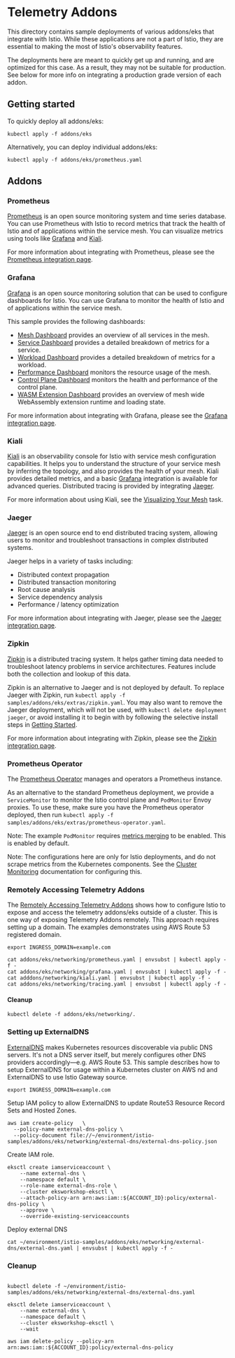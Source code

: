 # Telemetry Addons

This directory contains sample deployments of various addons/eks that integrate with Istio. While these applications
are not a part of Istio, they are essential to making the most of Istio's observability features.

The deployments here are meant to quickly get up and running, and are optimized for this case. As a result,
they may not be suitable for production. See below for more info on integrating a production grade version of each
addon.

## Getting started

To quickly deploy all addons/eks:

```shell script
kubectl apply -f addons/eks
```

Alternatively, you can deploy individual addons/eks:

```shell script
kubectl apply -f addons/eks/prometheus.yaml
```

## Addons

### Prometheus

[Prometheus](https://prometheus.io/) is an open source monitoring system and time series database.
You can use Prometheus with Istio to record metrics that track the health of Istio and of applications within the service mesh.
You can visualize metrics using tools like [Grafana](#grafana) and [Kiali](#kiali).

For more information about integrating with Prometheus, please see the [Prometheus integration page](https://istio.io/docs/ops/integrations/prometheus/).

### Grafana

[Grafana](http://grafana.com/) is an open source monitoring solution that can be used to configure dashboards for Istio.
You can use Grafana to monitor the health of Istio and of applications within the service mesh.

This sample provides the following dashboards:

* [Mesh Dashboard](https://grafana.com/grafana/dashboards/7639) provides an overview of all services in the mesh.
* [Service Dashboard](https://grafana.com/grafana/dashboards/7636) provides a detailed breakdown of metrics for a service.
* [Workload Dashboard](https://grafana.com/grafana/dashboards/7630) provides a detailed breakdown of metrics for a workload.
* [Performance Dashboard](https://grafana.com/grafana/dashboards/11829) monitors the resource usage of the mesh.
* [Control Plane Dashboard](https://grafana.com/grafana/dashboards/7645) monitors the health and performance of the control plane.
* [WASM Extension Dashboard](https://grafana.com/grafana/dashboards/13277) provides an overview of mesh wide WebAssembly extension runtime and loading state.

For more information about integrating with Grafana, please see the [Grafana integration page](https://istio.io/docs/ops/integrations/grafana/).

### Kiali

[Kiali](https://kiali.io/) is an observability console for Istio with service mesh configuration capabilities.
It helps you to understand the structure of your service mesh by inferring the topology, and also provides the health of your mesh.
Kiali provides detailed metrics, and a basic [Grafana](#grafana) integration is available for advanced queries.
Distributed tracing is provided by integrating [Jaeger](#jaeger).

For more information about using Kiali, see the [Visualizing Your Mesh](https://istio.io/docs/tasks/observability/kiali/) task.

### Jaeger

[Jaeger](https://www.jaegertracing.io/) is an open source end to end distributed tracing system, allowing users to monitor and troubleshoot transactions in complex distributed systems.

Jaeger helps in a variety of tasks including:

* Distributed context propagation
* Distributed transaction monitoring
* Root cause analysis
* Service dependency analysis
* Performance / latency optimization

For more information about integrating with Jaeger, please see the [Jaeger integration page](https://istio.io/docs/tasks/observability/distributed-tracing/jaeger/).

### Zipkin

[Zipkin](https://zipkin.io/) is a distributed tracing system. It helps gather timing data needed to troubleshoot latency problems in service architectures. Features include both the collection and lookup of this data.

Zipkin is an alternative to Jaeger and is not deployed by default. To replace Jaeger with Zipkin, run `kubectl apply -f samples/addons/eks/extras/zipkin.yaml`.
You may also want to remove the Jaeger deployment, which will not be used, with `kubectl delete deployment jaeger`, or avoid installing it
to begin with by following the selective install steps in [Getting Started](#getting-started).

For more information about integrating with Zipkin, please see the [Zipkin integration page](https://istio.io/docs/tasks/observability/distributed-tracing/zipkin/).

### Prometheus Operator

The [Prometheus Operator](https://github.com/coreos/prometheus-operator) manages and operators a Prometheus instance.

As an alternative to the standard Prometheus deployment, we provide a `ServiceMonitor` to monitor the Istio control plane and `PodMonitor`
Envoy proxies. To use these, make sure you have the Prometheus operator deployed, then run `kubectl apply -f samples/addons/eks/extras/prometheus-operator.yaml`.

Note: The example `PodMonitor` requires [metrics merging](https://istio.io/latest/docs/ops/integrations/prometheus/#option-1-metrics-merging) to be enabled. This is enabled by default.

Note: The configurations here are only for Istio deployments, and do not scrape metrics from the Kubernetes components. See the [Cluster Monitoring](https://coreos.com/operators/prometheus/docs/latest/user-guides/cluster-monitoring.html) documentation for configuring this.

### Remotely Accessing Telemetry Addons

The [Remotely Accessing Telemetry Addons](https://istio.io/latest/docs/tasks/observability/gateways/) shows how to configure Istio to expose and access the telemetry addons/eks outside of a cluster. This is one way of exposing Telemetry Addons remotely. This approach requires setting up a domain. The examples demonstrates using AWS Route 53 registered domain.

```shellscript
export INGRESS_DOMAIN=example.com
```

```shellscript
cat addons/eks/networking/prometheus.yaml | envsubst | kubectl apply -f -
cat addons/eks/networking/grafana.yaml | envsubst | kubectl apply -f -
cat adddons/networking/kiali.yaml | envsubst | kubectl apply -f -
cat addons/eks/networking/tracing.yaml | envsubst | kubectl apply -f -
```

#### Cleanup
```shellscript 
kubectl delete -f addons/eks/networking/.
```

### Setting up ExternalDNS
[ExternalDNS](https://github.com/kubernetes-sigs/external-dns) makes Kubernetes resources discoverable via public DNS servers. It's not a DNS server itself, but merely configures other DNS providers accordingly—e.g. AWS Route 53. This sample describes how to setup ExternalDNS for usage within a Kubernetes cluster on AWS
nd and ExternalDNS to use Istio Gateway source. 

```shellscript
export INGRESS_DOMAIN=example.com
```

Setup IAM policy to allow ExternalDNS to update Route53 Resource Record Sets and Hosted Zones.

```shellscript
aws iam create-policy   \
  --policy-name external-dns-policy \
  --policy-document file://~/environment/istio-samples/addons/eks/networking/external-dns/external-dns-policy.json
```

Create IAM role.

```shellscript
eksctl create iamserviceaccount \
    --name external-dns \
    --namespace default \
    --role-name external-dns-role \
    --cluster eksworkshop-eksctl \
    --attach-policy-arn arn:aws:iam::${ACCOUNT_ID}:policy/external-dns-policy \
    --approve \
    --override-existing-serviceaccounts
```

Deploy external DNS
```shellscript
cat ~/environment/istio-samples/addons/eks/networking/external-dns/external-dns.yaml | envsubst | kubectl apply -f -
```

### Cleanup
  
```shellscript

kubectl delete -f ~/environment/istio-samples/addons/eks/networking/external-dns/external-dns.yaml

eksctl delete iamserviceaccount \
    --name external-dns \
    --namespace default \
    --cluster eksworkshop-eksctl \
    --wait

aws iam delete-policy --policy-arn arn:aws:iam::${ACCOUNT_ID}:policy/external-dns-policy
```

